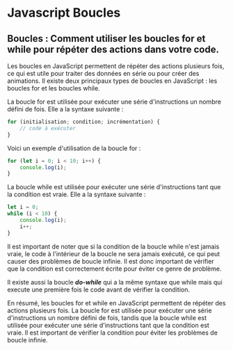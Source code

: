 # Javascript Boucles

## Boucles : Comment utiliser les boucles for et while pour répéter des actions dans votre code.

Les boucles en JavaScript permettent de répéter des actions plusieurs fois, ce qui est utile pour traiter des données en série ou pour créer des animations. Il existe deux principaux types de boucles en JavaScript : les boucles for et les boucles while.

La boucle for est utilisée pour exécuter une série d'instructions un nombre défini de fois. Elle a la syntaxe suivante :

```javascript
for (initialisation; condition; incrémentation) {
    // code à exécuter
}
```

Voici un exemple d'utilisation de la boucle for :

```javascript
for (let i = 0; i < 10; i++) {
    console.log(i);
}
```

La boucle while est utilisée pour exécuter une série d'instructions tant que la condition est vraie. Elle a la syntaxe suivante :

```javascript
let i = 0;
while (i < 10) {
    console.log(i);
    i++;
}
```

Il est important de noter que si la condition de la boucle while n'est jamais vraie, le code à l'intérieur de la boucle ne sera jamais exécuté, ce qui peut causer des problèmes de boucle infinie. Il est donc important de vérifier que la condition est correctement écrite pour éviter ce genre de problème.

Il existe aussi la boucle _**do-while**_ qui a la même syntaxe que while mais qui execute une première fois le code avant de vérifier la condition.

En résumé, les boucles for et while en JavaScript permettent de répéter des actions plusieurs fois. La boucle for est utilisée pour exécuter une série d'instructions un nombre défini de fois, tandis que la boucle while est utilisée pour exécuter une série d'instructions tant que la condition est vraie. Il est important de vérifier la condition pour éviter les problèmes de boucle infinie.
